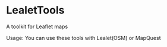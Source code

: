 # LealetTools
A toolkit for Leaflet maps

Usage: You can use these tools with Lealet(OSM) or MapQuest 
